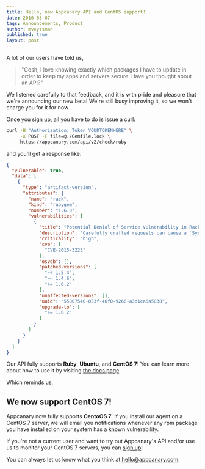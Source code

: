 ```yaml
---
title: Hello, new Appcanary API and CentOS support!
date: 2016-03-07
tags: Announcements, Product
author: mveytsman
published: true
layout: post
---
```


A lot of our users have told us, 

>"Gosh, I love knowing exactly which packages I have to update in order to keep my apps and servers secure. Have you thought about an API?"

We listened carefully to that feedback, and it is with pride and pleasure that we're announcing our new beta! We're still busy improving it, so we won't charge you for it for now.

Once you <a href="https://appcanary.com/sign_up">sign up</a>, all you have to do is issue a curl:

```bash
curl -H "Authorization: Token YOURTOKENHERE" \
     -X POST -F file=@./Gemfile.lock \
     https://appcanary.com/api/v2/check/ruby
```

and you'll get a response like:

```json
{
  "vulnerable": true,
  "data": [
    {
      "type": "artifact-version",
      "attributes": {
        "name": "rack",
        "kind": "rubygem",
        "number": "1.6.0",
        "vulnerabilities": [
          {
            "title": "Potential Denial of Service Vulnerability in Rack",
            "description": "Carefully crafted requests can cause a `SystemStackError` and potentially \ncause a denial of service attack. \n\nAll users running an affected release should upgrade.",
            "criticality": "high",
            "cve": [
              "CVE-2015-3225"
            ],
            "osvdb": [],
            "patched-versions": [
              "~< 1.5.4",
              "~< 1.4.6",
              ">= 1.6.2"
            ],
            "unaffected-versions": [],
            "uuid": "55807540-053f-40f0-9266-a3d1ca6a5838",
            "upgrade-to": [
              ">= 1.6.2"
            ]
          }
        ]
      }
    }
  ]
}
```

Our API fully supports **Ruby**, **Ubuntu**, and **CentOS 7**! You can learn more about how to use it by visiting [the docs page](https://appcanary.com/docs).


Which reminds us,

## We now support CentOS 7!

Appcanary now fully supports **CentoOS 7**. If you install our agent on a CentOS 7 server, we will email you notifications whenever any rpm package you have installed on your system has a known vulnerability.


If you're not a current user and want to try out Appcanary's API and/or use us to monitor your CentOS 7 servers, you can [sign up](https://appcanary.com/signup)!


You can always let us know what you think at [hello@appcanary.com](mailto:hello@appcanary.com).
